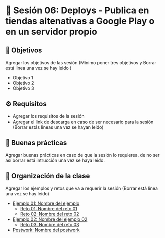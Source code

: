 
# :wave: Sesión 06: Deploys - Publica en tiendas altenativas a Google Play o en un servidor propio

## :dart: Objetivos

Agregar los objetivos de las sesión (Mínimo poner tres objetivos y Borrar está linea una vez se hay leido )

- Objetivo 1
- Objetivo 2
- Objetivo 3

## ⚙ Requisitos

+ Agregar los requisitos de la sesión 
+ Agregar el link de descarga en caso de ser necesario para la sesión (Borrar estás lineas una vez se hayan leido)

## 🎩 Buenas prácticas

Agregar buenas prácticas en caso de que la sesión lo requierea, de no ser así borrar está intrucción una vez se haya leido.

## 📂 Organización de la clase

Agregar los ejemplos y retos que va a requerir la sesión (Borrar está linea una vez se hay leido)

- [Ejemplo 01:  Nombre del ejemplo](./Ejemplo-01/README.md)
    - [Reto 01: Nombre del reto 01](./Reto-01/README.md)
    - [Reto  02: Nombre del reto 02](./Reto-02/README.md)
- [Ejemplo 02: Nombre del ejemplo 02](./Ejemplo-02/README.md)
    - [Reto 03: Nombre del reto 03](./Reto-03/README.md)
- [Postwork: Nombre del postwork](./Postwork/README.md)




